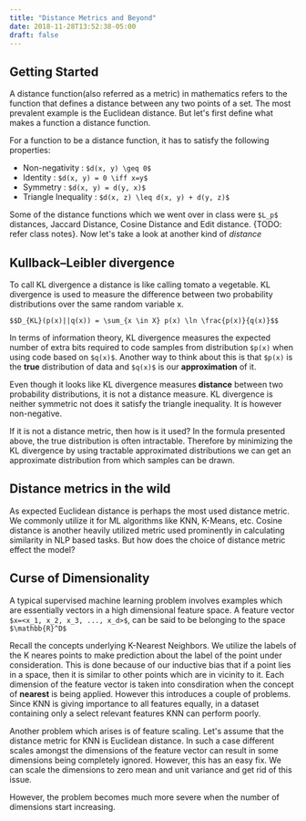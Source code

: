 ```yaml
---
title: "Distance Metrics and Beyond"
date: 2018-11-28T13:52:38-05:00
draft: false
---
```


## Getting Started

A distance function(also referred as a metric) in mathematics refers to the function that defines a distance between any two points of a set. The most prevalent example is the Euclidean distance. But let's first define what makes a function a distance function.

For a function to be a distance function, it has to satisfy the following properties:

- Non-negativity : `$d(x, y) \geq 0$`
- Identity       : `$d(x, y) = 0 \iff x=y$`
- Symmetry       : `$d(x, y) = d(y, x)$`
- Triangle Inequality : `$d(x, z) \leq d(x, y) + d(y, z)$`

Some of the distance functions which we went over in class were `$L_p$` distances, Jaccard Distance, Cosine Distance and Edit distance. {TODO: refer class notes}. Now let's take a look at another kind of _distance_

## Kullback–Leibler divergence

To call KL divergence a distance is like calling tomato a vegetable. KL divergence is used to measure the difference between two probability distributions over the same random variable x.

`$$D_{KL}(p(x)||q(x)) = \sum_{x \in X} p(x) \ln \frac{p(x)}{q(x)}$$`

In terms of information theory, KL divergence measures the expected number of extra bits required to code samples from distribution `$p(x)` when using code based on `$q(x)$`. Another way to think about this is that `$p(x)` is the **true** distribution of data and `$q(x)$` is our **approximation** of it.

Even though it looks like KL divergence measures **distance** between two probability distributions, it is not a distance measure. KL divergence is neither symmetric not does it satisfy the triangle inequality. It is however non-negative.

If it is not a distance metric, then how is it used? In the formula presented above, the true distribution is often intractable. Therefore by minimizing the KL divergence by using tractable approximated distributions we can get an approximate distribution from which samples can be drawn.

## Distance metrics in the wild

As expected Euclidean distance is perhaps the most used distance metric. We commonly utilize it for ML algorithms like KNN, K-Means, etc. Cosine distance is another heavily utilized metric used prominently in calculating similarity in NLP based tasks. But how does the choice of distance metric effect the model?

## Curse of Dimensionality

A typical supervised machine learning problem involves examples which are essentially vectors in a high dimensional feature space. A feature vector `$x=<x_1, x_2, x_3, ..., x_d>$`, can be said to be belonging to the space `$\mathbb{R}^D$`

Recall the concepts underlying K-Nearest Neighbors. We utilize the labels of the K neares points to make prediction about the label of the point under consideration. This is done because of our inductive bias that if a point lies in a space, then it is similar to other points which are in vicinity to it. Each dimension of the feature vector is taken into consdiration when the concept of **nearest** is being applied. However this introduces a couple of problems. Since KNN is giving importance to all features equally, in a dataset containing only a select relevant features KNN can perform poorly.

Another problem which arises is of feature scaling. Let's assume that the distance metric for KNN is Euclidean distance. In such a case different scales amongst the dimensions of the feature vector can result in some dimensions being completely ignored. However, this has an easy fix. We can scale the dimensions to zero mean and unit variance and get rid of this issue.

However, the problem becomes much more severe when the number of dimensions start increasing. 
